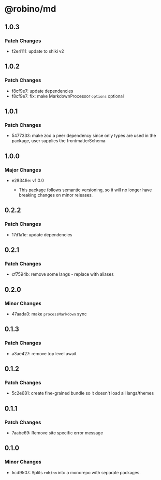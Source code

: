 # @robino/md

## 1.0.3

### Patch Changes

- f2e4111: update to shiki v2

## 1.0.2

### Patch Changes

- f8cf9e7: update dependencies
- f8cf9e7: fix: make MarkdownProcessor `options` optional

## 1.0.1

### Patch Changes

- 5477333: make zod a peer dependency since only types are used in the package, user supplies the frontmatterSchema

## 1.0.0

### Major Changes

- e28349e: v1.0.0

  - This package follows semantic versioning, so it will no longer have breaking changes on minor releases.

## 0.2.2

### Patch Changes

- 17d1a1e: update dependencies

## 0.2.1

### Patch Changes

- cf7594b: remove some langs - replace with aliases

## 0.2.0

### Minor Changes

- 47aada0: make `processMarkdown` sync

## 0.1.3

### Patch Changes

- a3ae427: remove top level await

## 0.1.2

### Patch Changes

- 5c2e681: create fine-grained bundle so it doesn't load all langs/themes

## 0.1.1

### Patch Changes

- 7aabe69: Remove site specific error message

## 0.1.0

### Minor Changes

- 5cd9507: Splits `robino` into a monorepo with separate packages.
